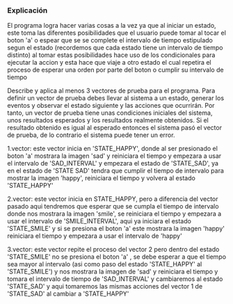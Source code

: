 
### Explicación

El programa logra hacer varias cosas a la vez ya que al iniciar un estado, este toma las diferentes posibilidades que el usuario puede tomar al tocar el boton 'a' o espear que se se complete el intervalo de tiempo estipulado segun el estado (recordemos que cada estado tiene un intervalo de tiempo distinto) al tomar estas posibilidades hace uso de los condicionales para ejecutar la accion y esta hace que viaje a otro estado el cual repetira el proceso de esperar una orden por parte del boton o cumplir su intervalo de tiempo

Describe y aplica al menos 3 vectores de prueba para el programa. Para definir un vector de prueba debes llevar al sistema a un estado, generar los eventos y observar el estado siguiente y las acciones que ocurrirán. Por tanto, un vector de prueba tiene unas condiciones iniciales del sistema, unos resultados esperados y los resultados realmente obtenidos. Si el resultado obtenido es igual al esperado entonces el sistema pasó el vector de prueba, de lo contrario el sistema puede tener un error.

1.vector: este vector inicia en 'STATE_HAPPY', donde al ser presionado el boton 'a' mostrara la imagen 'sad' y reiniciara el tiempo y empezara a usar el intervalo de 'SAD_INTERVAL' y empezara el estado de 'STATE_SAD', ya en el estado de 'STATE SAD' tendra que cumplir el tiempo de intervalo para mostrar la imagen 'happy', reiniciara el tiempo y volvera al estado 'STATE_HAPPY'

2.vector: este vector inicia en STATE_HAPPY, pero a diferencia del vector pasado aqui tendremos que esperar que se cumpla el tiempo de intervalo donde nos mostrara la imagen 'smile', se reiniciara el tiempo y empezara a usar el intervalo de 'SMILE_INTERVAL', aqui ya iniciara el estado 'STATE_SMILE' y si se presiona el boton 'a' este mostrara la imagen 'happy' reiniciara el tiempo y empezara a usar el intervalo de  'happy'

3.vector: este vector repite el proceso del vector 2 pero dentro del estado 'STATE_SMILE' no se presiona el boton 'a' , se debe esperar a que el tiempo sea mayor al intervalo (asi como paso del estado 'STATE_HAPPY' al 'STATE_SMILE') y nos mostrara la imagen de 'sad' y reiniciara el tiempo y tomara el intervalo de tiempo de 'SAD_INTERVAL' y cambiaremos al estado  'STATE_SAD' y aqui  tomaremos las mismas acciones del vector 1 de   'STATE_SAD' al cambiar a 'STATE_HAPPY'
 
